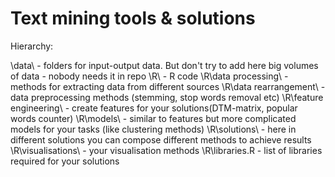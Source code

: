 Text mining tools & solutions
===============

Hierarchy:

\data\ - folders for input-output data. But don't try to add here big volumes of data - nobody needs it in repo
\R\ - R code
\R\data processing\ - methods for extracting data from different sources
\R\data rearrangement\ - data preprocessing methods (stemming, stop words removal etc)
\R\feature engineering\ - create features for your solutions(DTM-matrix, popular words counter)
\R\models\ - similar to features but more complicated models for your tasks (like clustering methods)
\R\solutions\ - here in different solutions you can compose different methods to achieve results
\R\visualisations\ - your visualisation methods
\R\libraries.R - list of libraries required for your solutions
